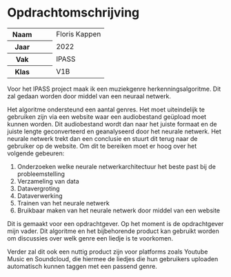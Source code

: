 # Opdrachtomschrijving

<html>
  <style>
    th {
      padding-right: 48px;
      padding-left: 12px;
    }
    td {
      padding-left: 8px;
      padding-right: 8px;
    }
  </style>
  <table>
    <tr>
      <th>Naam</th>
      <td>Floris Kappen</td>
    </tr>
    <tr>
      <th>Jaar</th>
      <td>2022</td>
    </tr>
    <tr>
      <th>Vak</th>
      <td>IPASS</td>
    </tr>
    <tr>
      <th>Klas</th>
      <td>V1B</td>
    </tr>
  </table>
</html>

Voor het IPASS project maak ik een muziekgenre herkenningsalgoritme. Dit zal gedaan worden door middel van een neuraal netwerk.

Het algoritme ondersteund een aantal genres. Het moet uiteindelijk te gebruiken zijn via een website waar een audiobestand geüpload moet kunnen worden. Dit audiobestand wordt dan naar het juiste formaat en de juiste lengte geconverteerd en geanalyseerd door het neurale netwerk. Het neurale netwerk trekt dan een conclusie en stuurt dit terug naar de gebruiker op de website. Om dit te bereiken moet er hoog over het volgende gebeuren:

1. Onderzoeken welke neurale netwerkarchitectuur het beste past bij de probleemstelling
2. Verzameling van data
3. Datavergroting
4. Dataverwerking
5. Trainen van het neurale netwerk
6. Bruikbaar maken van het neurale netwerk door middel van een website


Dit is gemaakt voor een opdrachtgever. Op het moment is de opdrachtgever mijn vader. Dit algoritme en het bijbehorende product kan gebruikt worden om discussies over welk genre een liedje is te voorkomen.

Verder zal dit ook een nuttig product zijn voor platforms zoals Youtube Music en Soundcloud, die hiermee de liedjes die hun gebruikers uploaden automatisch kunnen taggen met een passend genre.
